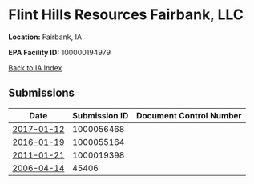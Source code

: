 # Flint Hills Resources Fairbank, LLC

**Location:** Fairbank, IA

**EPA Facility ID:** 100000194979

[Back to IA Index](../../index.md)

## Submissions

| Date | Submission ID | Document Control Number |
|------|--------------|-------------------------|
| [2017-01-12](submissions/1000056468.md) | 1000056468 |  |
| [2016-01-19](submissions/1000055164.md) | 1000055164 |  |
| [2011-01-21](submissions/1000019398.md) | 1000019398 |  |
| [2006-04-14](submissions/45406.md) | 45406 |  |
